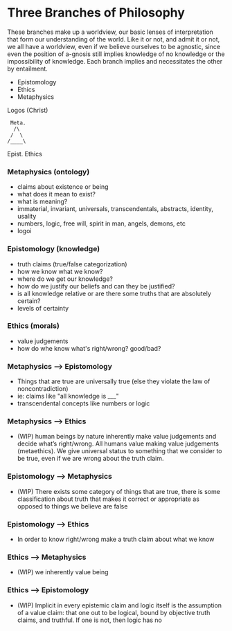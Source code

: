 # Three Branches of Philosophy

These branches make up a worldview, our basic lenses of interpretation that form our understanding of the world. Like it or not, and admit it or not, we all have a worldview, even if we believe ourselves to be agnostic, since even the position of a-gnosis still implies knowledge of no knowledge or the impossibility of knowledge. Each branch implies and necessitates the other by entailment.

- Epistomology
- Ethics
- Metaphysics

Logos (Christ)

     Meta.
      /\
     /  \
    /____\
Epist.   Ethics

### Metaphysics (ontology)
- claims about existence or being
- what does it mean to exist?
- what is meaning?
- immaterial, invariant, universals, transcendentals, abstracts, identity, usality
- numbers, logic, free will, spirit in man, angels, demons, etc
- logoi

### Epistomology (knowledge)
- truth claims (true/false categorization)
- how we know what we know?
- where do we get our knowledge?
- how do we justify our beliefs and can they be justified?
- is all knowledge relative or are there some truths that are absolutely certain?
- levels of certainty
  
### Ethics (morals)
- value judgements
- how do whe know what's right/wrong? good/bad?

### Metaphysics --> Epistomology
- Things that are true are universally true (else they violate the law of noncontradiction)
- ie: claims like "all knowledge is ___"
- transcendental concepts like numbers or logic

### Metaphysics --> Ethics
- (WIP) human beings by nature inherently make value judgements and decide what’s right/wrong.  All humans value making value judgements (metaethics).  We give universal status to something that we consider to be true, even if we are wrong about the truth claim. 

### Epistomology --> Metaphysics
- (WIP) There exists some category of things that are true, there is some classification about truth that makes it correct or appropriate as opposed to things we believe are false

### Epistomology --> Ethics
- In order to know right/wrong make a truth claim about what we know

### Ethics --> Metaphysics
- (WIP) we inherently value being

### Ethics --> Epistomology
- (WIP) Implicit in every epistemic claim and logic itself is the assumption of a value claim: that one out to be logical, bound by objective truth claims, and truthful.  If one is not, then logic has no